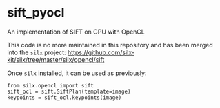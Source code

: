 sift_pyocl
==========

An implementation of SIFT on GPU with OpenCL

This code is no more maintained in this repository and has been merged into the `silx` project:
https://github.com/silx-kit/silx/tree/master/silx/opencl/sift

Once `silx` installed, it can be used as previously:

```
from silx.opencl import sift
sift_ocl = sift.SiftPlan(template=image)
keypoints = sift_ocl.keypoints(image)
```
